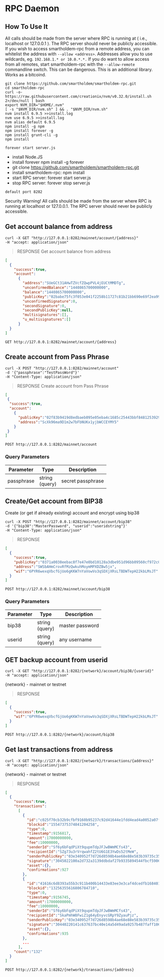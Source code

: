# RPC Daemon

## How To Use It

All calls should be made from the server where RPC is running at ( i.e., localhost or 127.0.0.1 ). 
The RPC server should never be publicly accessible. 
If you wish to access smartholdem-rpc from a remote address, you can whitelist the address with `--allow <address>`. 
Addresses allow you to use wildcards, eg. `192.168.1.* or 10.0.*.*.`
If you do want to allow access from all remotes, start smartholdem-rpc with the `--allow-remote` commandline switch. This can be dangerous.
This is an additional library. Works as a bitcoind.

```shell
git clone https://github.com/smartholdem/smartholdem-rpc.git
cd smartholdem-rpc
curl -o- https://raw.githubusercontent.com/creationix/nvm/v0.32.0/install.sh 2>/dev/null | bash
export NVM_DIR="$HOME/.nvm"
[ -s "$NVM_DIR/nvm.sh" ] && . "$NVM_DIR/nvm.sh"
nvm install 6.9.5 >>install.log
nvm use 6.9.5 >>install.log
nvm alias default 6.9.5
npm install -g npm
npm install forever -g
npm install grunt-cli -g
npm install

forever start server.js
```

- install Node.JS
- install forever npm install -g forever
- git clone https://github.com/smartholdem/smartholdem-rpc.git
- install smartholdem-rpc: npm install
- start RPC server: forever start server.js
- stop RPC server: forever stop server.js

`default port 8282`

<aside class="warning">
Security Warning! All calls should be made from the server where RPC is running at localhost or 127.0.0.1. The RPC server should never be publicly accessible.
</aside>

## Get account balance from address

```shell
curl -X GET "http://127.0.0.1:8282/mainnet/account/{address}"
-H "accept: application/json" 
```

> RESPONSE Get account balance from address

```json
[
  {
    "success":true,
    "account":
      {
        "address":"SUeGCt31AHwTZVcfZQwpPVL4jEUCtMMDTg",
        "unconfirmedBalance":"1440865700000000",
        "balance":"1440865700000000",
        "publicKey":"02babe75fc3f053e041f2258b11727c81b21bb690e69f2ea99b3121223b7536e56",
        "unconfirmedSignature":0,
        "secondSignature":0,
        "secondPublicKey":null,
        "multisignatures":[],
        "u_multisignatures":[]
      }
  }
]
```

`GET http://127.0.0.1:8282/mainnet/account/{address}`

## Create account from Pass Phrase

```shell
curl -X POST "http://127.0.0.1:8282/mainnet/account" 
-d '{"passphrase":"TestPassWord"}'
-H "Content-Type: application/json"
```

> RESPONSE Create account from Pass Phrase

```json
[
 {
  "success":true,
  "account":
    {
      "publicKey":"02f83b9419d8edbaeb095e05eba4c1685c25443bbf848125392960f38b315b6eb0",
      "address":"ScXk96ma9D1m2w7bFbNUKx1yjbWCCEYMY5"
    }
 }
]
```

`POST http://127.0.0.1:8282/mainnet/account`

### Query Parameters

Parameter | Type | Description
--------- | ------- | -----------
passphrase | string<br>(query) | secret passphrase

## Create/Get account from BIP38

Create (or get if already existing) account and encrypt using bip38

```shell
curl -X POST "http://127.0.0.1:8282/mainnet/account/bip38" 
-d '{"bip38":"MasterPassword", "userid":"useridstring"}'
-H "Content-Type: application/json"
```

> RESPONSE

```json
[
  {
    "success":true,
    "publicKey":"0371a0038eebac8f7e47e0bd10128a3dbe951d96bb09560cf972c05c31edb1cc2e",
    "address":"SWSbAHmCrovRfMzQwkuhMoymMPXDZBw5jx",
    "wif":"6PYR6wexqVbcfGjUo6gKKW7nYaVowVo3qSDXjXRsLTBDWTepH22kbLMsJT"
  }
]
```

`POST http://127.0.0.1:8282/mainnet/account/bip38`

### Query Parameters

Parameter | Type | Description
--------- | ------- | -----------
bip38 | string<br>(query) | master password
userid | string<br>(query) | any username

## GET backup account from userid

```shell
curl -X GET "http://127.0.0.1:8282/{network}/account/bip38/{userid}"
-H "accept: application/json" 
```

{network} - mainnet or testnet

> RESPONSE

```json
[
  {
    "success":true,
    "wif":"6PYR6wexqVbcfGjUo6gKKW7nYaVowVo3qSDXjXRsLTBDWTepH22kbLMsJT"
  }
]
```

`POST http://127.0.0.1:8282/{network}/account/bip38`

## Get last transactions from address

```shell
curl -X GET "http://127.0.0.1:8282/{network}/transactions/{address}"
-H "accept: application/json" 
```

{network} - mainnet or testnet

> RESPONSE

```json
[
  {
    "success":true,
    "transactions":
      [
        {
          "id":"c025f70cb32b9cfbf9160b95237c92d41644e1fdd4ead4a0052a07ffb5b97921",
          "blockid":"15547375374841204258",
          "type":0,
          "timestamp":9156817,
          "amount":17000000000,
          "fee":10000000,
          "senderId":"Sf6y6bFqdPiXt9qupmTdpJFJwBWmMCfs43",
          "recipientId":"SZg73u3rVrqwahfZ2tU6G1E3YwDs52tMeW",
          "senderPublicKey":"03e340952f7d726d8598b4ae68e88e583b39735c35b489559e082c705dba50376e",
          "signature":"3045022100a2d732a3139ddbdaf27b9335894544fbcf590604c7e5a60a1ec72f295348f86402202f415d115c3390a6a45e81fec8c5f0177511aa421fd4ceb448262b334233ca96",
          "asset":{},
          "confirmations":927
        },
        {
          "id":"41616c6d8393a55b3c911b400b14433e83ee3e3caf4dcedfb1684019b8566a3c",
          "blockid":"13256355616806784710",
          "type":0,
          "timestamp":9156745,
          "amount":17000000000,
          "fee":10000000,
          "senderId":"Sf6y6bFqdPiXt9qupmTdpJFJwBWmMCfs43",
          "recipientId":"SkaPmhW8FwiZ1g64yEnyvcGRpY9ZyauPjz",
          "senderPublicKey":"03e340952f7d726d8598b4ae68e88e583b39735c35b489559e082c705dba50376e",
          "signature":"30440220141c637637bc40e14a5d49ada9257b487faff1061835c730325c05595fb7b582022065f8f0259baf41f49cba2b163b0d4934e12ca3a20239c36dce1e870bf9660cf7",
          "asset":{},
          "confirmations":935
        },
        ...
      ],
    "count":"132"
  }
]
```

`POST http://127.0.0.1:8282/{network}/transactions/{address}`

